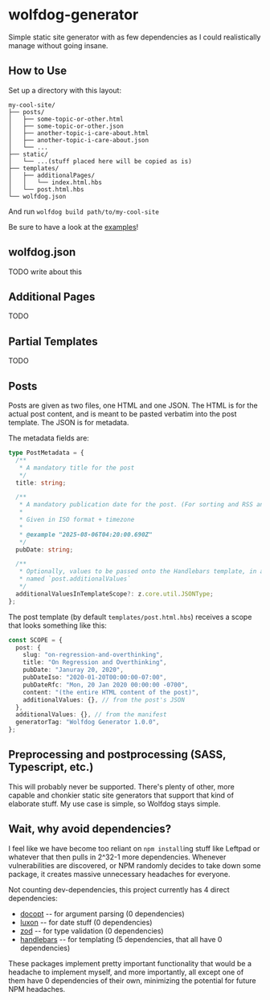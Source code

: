 # wolfdog-generator

Simple static site generator with as few dependencies as I could realistically manage without going insane.

## How to Use

Set up a directory with this layout:

```
my-cool-site/
├── posts/
│   ├── some-topic-or-other.html
│   ├── some-topic-or-other.json
│   ├── another-topic-i-care-about.html
│   ├── another-topic-i-care-about.json
│   └── ...
├── static/
│   └── ...(stuff placed here will be copied as is)
├── templates/
│   ├── additionalPages/
│   │   └── index.html.hbs
│   └── post.html.hbs
└── wolfdog.json
```

And run `wolfdog build path/to/my-cool-site`

Be sure to have a look at the [examples](examples/)!

## wolfdog.json

TODO write about this

## Additional Pages

TODO

## Partial Templates

TODO

## Posts

Posts are given as two files, one HTML and one JSON. The HTML is for the actual post content, and is meant to be pasted verbatim into the post template. The JSON is for metadata.

The metadata fields are:

```typescript
type PostMetadata = {
  /**
   * A mandatory title for the post
   */
  title: string;

  /**
   * A mandatory publication date for the post. (For sorting and RSS and stuff)
   *
   * Given in ISO format + timezone
   *
   * @example "2025-08-06T04:20:00.690Z"
   */
  pubDate: string;

  /**
   * Optionally, values to be passed onto the Handlebars template, in a prop
   * named `post.additionalValues`
   */
  additionalValuesInTemplateScope?: z.core.util.JSONType;
};
```

The post template (by default `templates/post.html.hbs`) receives a scope that looks something like this:

```typescript
const SCOPE = {
  post: {
    slug: "on-regression-and-overthinking",
    title: "On Regression and Overthinking",
    pubDate: "Januray 20, 2020",
    pubDateIso: "2020-01-20T00:00:00-07:00",
    pubDateRfc: "Mon, 20 Jan 2020 00:00:00 -0700",
    content: "(the entire HTML content of the post)",
    additionalValues: {}, // from the post's JSON
  },
  additionalValues: {}, // from the manifest
  generatorTag: "Wolfdog Generator 1.0.0",
};
```

## Preprocessing and postprocessing (SASS, Typescript, etc.)

This will probably never be supported. There's plenty of other, more capable and chonkier static site generators that support that kind of elaborate stuff. My use case is simple, so Wolfdog stays simple.

## Wait, why avoid dependencies?

I feel like we have become too reliant on `npm install`ing stuff like Leftpad or whatever that then pulls in 2^32-1 more dependencies. Whenever vulnerabilities are discovered, or NPM randomly decides to take down some package, it creates massive unnecessary headaches for everyone.

Not counting dev-dependencies, this project currently has 4 direct dependencies:

- [docopt](https://www.npmjs.com/package/docopt) -- for argument parsing (0 dependencies)
- [luxon](https://www.npmjs.com/package/luxon) -- for date stuff (0 dependencies)
- [zod](https://www.npmjs.com/package/zod) -- for type validation (0 dependencies)
- [handlebars](https://www.npmjs.com/package/handlebars) -- for templating (5 dependencies, that all have 0 dependencies)

These packages implement pretty important functionality that would be a headache to implement myself, and more importantly, all except one of them have 0 dependencies of their own, minimizing the potential for future NPM headaches.
